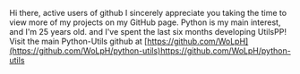 Hi there, active users of github I sincerely appreciate you taking the time to view more of my projects on my GitHub page. Python is my main interest, and I'm 25 years old. and I've spent the last six months developing UtilsPP! Visit the main Python-Utils github at [https://github.com/WoLpH](https://github.com/WoLpH/python-utils)https://github.com/WoLpH/python-utils
